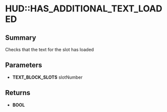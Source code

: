 # HUD::HAS_ADDITIONAL_TEXT_LOADED

## Summary
Checks that the text for the slot has loaded

## Parameters
* **TEXT_BLOCK_SLOTS** slotNumber

## Returns
* **BOOL**